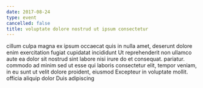```yaml
---
date: 2017-08-24
type: event
cancelled: false
title: voluptate dolore nostrud ut ipsum consectetur
---
```

cillum culpa magna ex ipsum occaecat quis in nulla amet, deserunt dolore enim exercitation fugiat cupidatat incididunt Ut reprehenderit non ullamco aute ea dolor sit nostrud sint labore nisi irure do et consequat. pariatur. commodo ad minim sed ut esse qui laboris consectetur elit, tempor veniam, in eu sunt ut velit dolore proident, eiusmod Excepteur in voluptate mollit. officia aliquip dolor Duis adipiscing